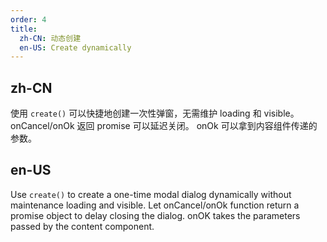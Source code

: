 ```yaml
---
order: 4
title:
  zh-CN: 动态创建
  en-US: Create dynamically
---
```


## zh-CN

使用 `create()` 可以快捷地创建一次性弹窗，无需维护 loading 和 visible。 onCancel/onOk 返回 promise 可以延迟关闭。 onOk 可以拿到内容组件传递的参数。

## en-US

Use `create()` to create a one-time modal dialog dynamically without maintenance loading and visible. Let onCancel/onOk function return a promise object to delay closing the dialog. onOK takes the parameters passed by the content component.
